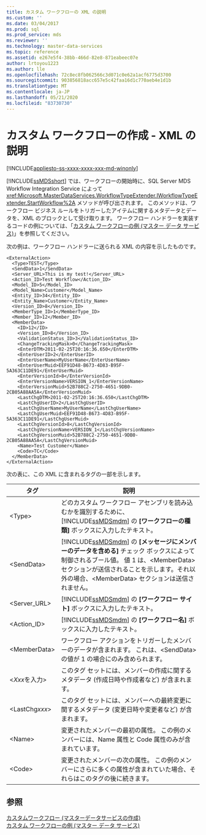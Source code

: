 ```yaml
---
title: カスタム ワークフローの XML の説明
ms.custom: ''
ms.date: 03/04/2017
ms.prod: sql
ms.prod_service: mds
ms.reviewer: ''
ms.technology: master-data-services
ms.topic: reference
ms.assetid: e267e5f4-38bb-466d-82e8-871eabeec07e
author: lrtoyou1223
ms.author: lle
ms.openlocfilehash: 72c8ec8fb062566c3d071c0e62a1acf6775d3700
ms.sourcegitcommit: 903856818acc657e5c42faa16d1c770aeb4e1d1b
ms.translationtype: MT
ms.contentlocale: ja-JP
ms.lasthandoff: 05/21/2020
ms.locfileid: "83730730"
---
```

# <a name="create-a-custom-workflow---xml-description"></a>カスタム ワークフローの作成 - XML の説明

[!INCLUDE[appliesto-ss-xxxx-xxxx-xxx-md-winonly](../../includes/appliesto-ss-xxxx-xxxx-xxx-md-winonly.md)]

  [!INCLUDE[ssMDSshort](../../includes/ssmdsshort-md.md)] では、ワークフローの開始時に、SQL Server MDS Workflow Integration Service によって <xref:Microsoft.MasterDataServices.WorkflowTypeExtender.IWorkflowTypeExtender.StartWorkflow%2A> メソッドが呼び出されます。 このメソッドは、ワークフロー ビジネス ルールをトリガーしたアイテムに関するメタデータとデータを、XML のブロックとして受け取ります。 ワークフロー ハンドラーを実装するコードの例については、「[カスタム ワークフローの例 &#40;マスター データ サービス&#41;](../../master-data-services/develop/create-a-custom-workflow-example.md)」を参照してください。  
  
 次の例は、ワークフロー ハンドラーに送られる XML の内容を示したものです。  
  
```scr  
<ExternalAction>  
  <Type>TEST</Type>  
  <SendData>1</SendData>  
  <Server_URL>This is my test!</Server_URL>  
  <Action_ID>Test Workflow</Action_ID>  
  <Model_ID>5</Model_ID>  
  <Model_Name>Customer</Model_Name>  
  <Entity_ID>34</Entity_ID>  
  <Entity_Name>Customer</Entity_Name>  
  <Version_ID>8</Version_ID>  
  <MemberType_ID>1</MemberType_ID>  
  <Member_ID>12</Member_ID>  
  <MemberData>  
    <ID>12</ID>  
    <Version_ID>8</Version_ID>  
    <ValidationStatus_ID>3</ValidationStatus_ID>  
    <ChangeTrackingMask>0</ChangeTrackingMask>  
    <EnterDTM>2011-02-25T20:16:36.650</EnterDTM>  
    <EnterUserID>2</EnterUserID>  
    <EnterUserName>MyUserName</EnterUserName>  
    <EnterUserMuid>EEF91D48-B673-4D83-B95F-5A363C11DE91</EnterUserMuid>  
    <EnterVersionId>8</EnterVersionId>  
    <EnterVersionName>VERSION_1</EnterVersionName>  
    <EnterVersionMuid>52B788C2-2750-4651-9DB0-2CB05A88AA5A</EnterVersionMuid>  
    <LastChgDTM>2011-02-25T20:16:36.650</LastChgDTM>  
    <LastChgUserID>2</LastChgUserID>  
    <LastChgUserName>MyUserName</LastChgUserName>  
    <LastChgUserMuid>EEF91D48-B673-4D83-B95F-5A363C11DE91</LastChgUserMuid>  
    <LastChgVersionId>8</LastChgVersionId>  
    <LastChgVersionName>VERSION_1</LastChgVersionName>  
    <LastChgVersionMuid>52B788C2-2750-4651-9DB0-2CB05A88AA5A</LastChgVersionMuid>  
    <Name>Test Customer</Name>  
    <Code>TC</Code>  
  </MemberData>  
</ExternalAction>  
```  
  
 次の表に、この XML に含まれるタグの一部を示します。  
  
|タグ|説明|  
|---------|-----------------|  
|\<Type>|どのカスタム ワークフロー アセンブリを読み込むかを識別するために、[!INCLUDE[ssMDSmdm](../../includes/ssmdsmdm-md.md)] の **[ワークフローの種類]** ボックスに入力したテキスト。|  
|\<SendData>|[!INCLUDE[ssMDSmdm](../../includes/ssmdsmdm-md.md)] の **[メッセージにメンバーのデータを含める]** チェック ボックスによって制御されるブール値。 値 1 は、\<MemberData> セクションが送信されることを示します。それ以外の場合、\<MemberData> セクションは送信されません。|  
|<Server_URL>|[!INCLUDE[ssMDSmdm](../../includes/ssmdsmdm-md.md)] の **[ワークフロー サイト]** ボックスに入力したテキスト。|  
|<Action_ID>|[!INCLUDE[ssMDSmdm](../../includes/ssmdsmdm-md.md)] の **[ワークフロー名]** ボックスに入力したテキスト。|  
|\<MemberData>|ワークフロー アクションをトリガーしたメンバーのデータが含まれます。 これは、\<SendData> の値が 1 の場合にのみ含められます。|  
|\<*Xxx*を入力>|このタグ セットには、メンバーの作成に関するメタデータ (作成日時や作成者など) が含まれます。|  
|\<LastChg*xxx*>|このタグ セットには、メンバーへの最終変更に関するメタデータ (変更日時や変更者など) が含まれます。|  
|\<Name>|変更されたメンバーの最初の属性。 この例のメンバーには、Name 属性と Code 属性のみが含まれています。|  
|\<Code>|変更されたメンバーの次の属性。 この例のメンバーにさらに多くの属性が含まれていた場合、それらはこのタグの後に続きます。|  
  
## <a name="see-also"></a>参照  
 [カスタムワークフロー &#40;マスターデータサービスの作成&#41;](../../master-data-services/develop/create-a-custom-workflow-master-data-services.md)   
 [カスタム ワークフローの例 &#40;マスター データ サービス&#41;](../../master-data-services/develop/create-a-custom-workflow-example.md)  
  
  
